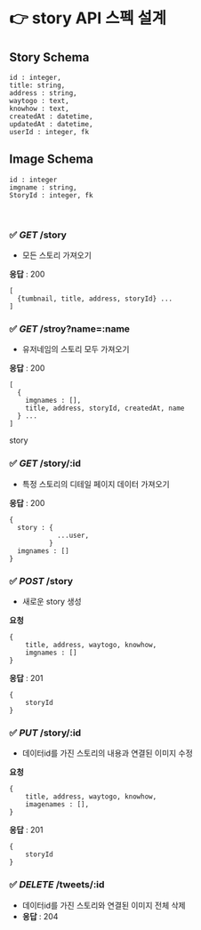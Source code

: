 # 👉 story API 스펙 설계

## Story Schema

```
id : integer,
title: string,
address : string,
waytogo : text,
knowhow : text,
createdAt : datetime,
updatedAt : datetime,
userId : integer, fk
```

## Image Schema

```
id : integer
imgname : string,
StoryId : integer, fk
```

<br>

### ✅ _GET_ /story

- 모든 스토리 가져오기

**응답** : 200

```
[
  {tumbnail, title, address, storyId} ...
]
```

### ✅ _GET_ /stroy?name=:name

- 유저네임의 스토리 모두 가져오기

**응답** : 200

```
[
  {
    imgnames : [],
    title, address, storyId, createdAt, name
  } ...
]
```

story

### ✅ _GET_ /story/:id

- 특정 스토리의 디테일 페이지 데이터 가져오기

**응답** : 200

```
{
  story : {
            ...user,
          }
  imgnames : []
}
```

### ✅ _POST_ /story

- 새로운 story 생성

**요청**

```
{
    title, address, waytogo, knowhow,
    imgnames : []
}
```

**응답** : 201

```
{
    storyId
}
```

### ✅ _PUT_ /story/:id

- 데이터id를 가진 스토리의 내용과 연결된 이미지 수정

**요청**

```
{
    title, address, waytogo, knowhow,
    imagenames : [],
}
```

**응답** : 201

```
{
    storyId
}
```

### ✅ _DELETE_ /tweets/:id

- 데이터id를 가진 스토리와 연결된 이미지 전체 삭제
- **응답** : 204
